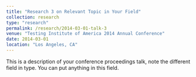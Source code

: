 ```yaml
---
title: "Research 3 on Relevant Topic in Your Field"
collection: research
type: "research"
permalink: /research/2014-03-01-talk-3
venue: "Testing Institute of America 2014 Annual Conference"
date: 2014-03-01
location: "Los Angeles, CA"
---
```


This is a description of your conference proceedings talk, note the different field in type. You can put anything in this field.
